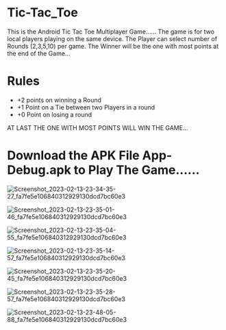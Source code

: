 # Tic-Tac_Toe
This is the Android Tic Tac Toe Multiplayer Game......
The game is for two local players playing on the same device. The Player can select number of Rounds (2,3,5,10) per game.
The Winner will be the one with most points at the end of the Game...
# Rules 
* +2 points on winning a Round
* +1 Point on a Tie between two Players in a round 
* +0 Point on losing a round

AT LAST THE ONE WITH MOST POINTS WILL WIN THE GAME...

# Download the APK File App-Debug.apk to Play The Game......

![Screenshot_2023-02-13-23-34-35-27_fa7fe5e106840312929130dcd7bc60e3](https://user-images.githubusercontent.com/123265441/218542136-dfbe6ef5-e501-459f-8de8-370873200365.jpg)

![Screenshot_2023-02-13-23-35-01-46_fa7fe5e106840312929130dcd7bc60e3](https://user-images.githubusercontent.com/123265441/218542162-58bce453-033a-4c8f-b2f3-6d9e516ef053.jpg)

![Screenshot_2023-02-13-23-35-04-55_fa7fe5e106840312929130dcd7bc60e3](https://user-images.githubusercontent.com/123265441/218542186-d11d5cda-7549-4b88-a7f0-5c3f0e6f884e.jpg)

![Screenshot_2023-02-13-23-35-14-57_fa7fe5e106840312929130dcd7bc60e3](https://user-images.githubusercontent.com/123265441/218542214-12aab980-73ea-4e1f-90e0-17b2d39444a2.jpg)

![Screenshot_2023-02-13-23-35-20-45_fa7fe5e106840312929130dcd7bc60e3](https://user-images.githubusercontent.com/123265441/218542242-f7a865c7-03a4-4961-8be1-a3c292a073e2.jpg)

![Screenshot_2023-02-13-23-35-28-57_fa7fe5e106840312929130dcd7bc60e3](https://user-images.githubusercontent.com/123265441/218542255-046d2956-dc91-4f84-90e3-d72ba80f1181.jpg)

![Screenshot_2023-02-13-23-48-05-88_fa7fe5e106840312929130dcd7bc60e3](https://user-images.githubusercontent.com/123265441/218542269-2887c6c0-522c-402a-ace7-d30a7b4ac49c.jpg)

